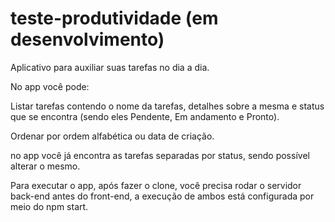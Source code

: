 # teste-produtividade (em desenvolvimento)
Aplicativo para auxiliar suas tarefas no dia a dia.

No app você pode:

Listar tarefas contendo o nome da tarefas, detalhes sobre a mesma e status que se encontra (sendo eles Pendente, Em andamento e Pronto).

Ordenar por ordem alfabética ou data de criação.

no app você já encontra as tarefas separadas por status, sendo possível alterar o mesmo.

Para executar o app, após fazer o clone, você precisa rodar o servidor back-end antes do front-end, a execução de ambos está configurada por meio do npm start.
